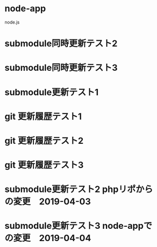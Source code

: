 # node-app
node.js

# submodule同時更新テスト2
# submodule同時更新テスト3
# submodule更新テスト1

# git 更新履歴テスト1
# git 更新履歴テスト2
# git 更新履歴テスト3

# submodule更新テスト2 phpリポからの変更　2019-04-03
# submodule更新テスト3 node-appでの変更　2019-04-04
